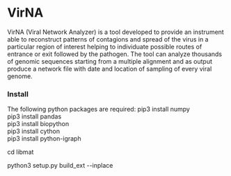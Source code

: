 # VirNA
 VirNA (Viral Network Analyzer) is a tool developed to provide an instrument able to reconstruct patterns of contagions and spread of the virus in a particular region of interest helping to individuate possible routes of entrance or exit followed by the pathogen. The tool can analyze thousands of genomic sequences starting from a multiple alignment and as output produce a network file with date and location of sampling of every viral genome.

### Install
The following python packages are required:
pip3 install numpy  
pip3 install pandas  
pip3 install biopython  
pip3 install cython  
pip3 install python-igraph  

cd libmat

python3 setup.py build_ext --inplace